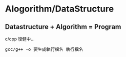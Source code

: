 # Alogorithm/DataStructure

## Datastructure + Algorithm = Program

c/cpp 復健中...

<pre>
gcc/g++ -o 要生成執行檔名 執行檔名
</code></pre>
